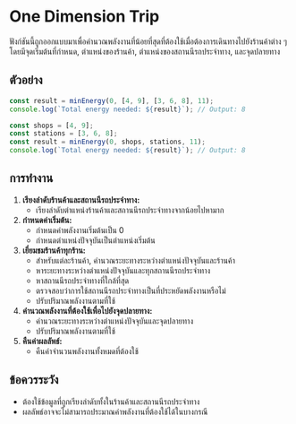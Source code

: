 # One Dimension Trip

ฟังก์ชันนี้ถูกออกแบบมาเพื่อคำนวณพลังงานที่น้อยที่สุดที่ต้องใช้เมื่อต้องการเดินทางไปยังร้านค้าต่าง ๆ โดยมีจุดเริ่มต้นที่กำหนด, ตำแหน่งของร้านค้า, ตำแหน่งของสถานนีรถประจำทาง, และจุดปลายทาง

## ตัวอย่าง

```js
const result = minEnergy(0, [4, 9], [3, 6, 8], 11);
console.log(`Total energy needed: ${result}`); // Output: 8
```

```js
const shops = [4, 9];
const stations = [3, 6, 8];
const result = minEnergy(0, shops, stations, 11);
console.log(`Total energy needed: ${result}`); // Output: 8
```

## การทำงาน

1. **เรียงลำดับร้านค้าและสถานนีรถประจำทาง:**
    - เรียงลำดับตำแหน่งร้านค้าและสถานนีรถประจำทางจากน้อยไปหามาก
2. **กำหนดค่าเริ่มต้น:**
    - กำหนดค่าพลังงานเริ่มต้นเป็น 0
    - กำหนดตำแหน่งปัจจุบันเป็นตำแหน่งเริ่มต้น
3. **เยี่ยมชมร้านค้าทุกร้าน:**
    - สำหรับแต่ละร้านค้า, คำนวณระยะทางระหว่างตำแหน่งปัจจุบันและร้านค้า
    - หาระยะทางระหว่างตำแหน่งปัจจุบันและทุกสถานนีรถประจำทาง
    - หาสถานนีรถประจำทางที่ใกล้ที่สุด
    - ตรวจสอบว่าการใช้สถานนีรถประจำทางเป็นที่ประหยัดพลังงานหรือไม่
    - ปรับปริมาณพลังงานตามที่ใช้
4. **คำนวณพลังงานที่ต้องใช้เพื่อไปยังจุดปลายทาง:**
    - คำนวณระยะทางระหว่างตำแหน่งปัจจุบันและจุดปลายทาง
    - ปรับปริมาณพลังงานตามที่ใช้
5. **คืนค่าผลลัพธ์:**
    - คืนค่าจำนวนพลังงานทั้งหมดที่ต้องใช้

## ข้อควรระวัง

- ต้องใช้ข้อมูลที่ถูกเรียงลำดับทั้งในร้านค้าและสถานนีรถประจำทาง
- ผลลัพธ์อาจจะไม่สามารถประมาณค่าพลังงานที่ต้องใช้ได้ในบางกรณี
